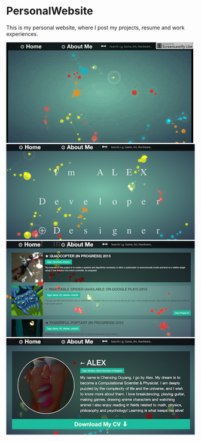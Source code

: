 # PersonalWebsite
This is my personal website, where I post my projects, resume and work experiences.

<img src = "https://github.com/AlexOuyang/AlexOuyang.github.io/blob/master/img/Projects/myWebsite1/myWebsite.gif?raw=true">

<img src = "https://github.com/AlexOuyang/AlexOuyang.github.io/blob/master/img/Projects/myWebsite1/1.png?raw=true">

<img src = "https://github.com/AlexOuyang/AlexOuyang.github.io/blob/master/img/Projects/myWebsite1/2.png?raw=true">

<img src = "https://github.com/AlexOuyang/AlexOuyang.github.io/blob/master/img/Projects/myWebsite1/3.png?raw=true">


